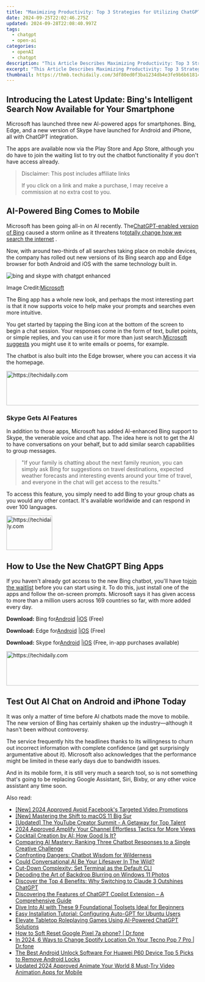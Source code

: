 ```yaml
---
title: "Maximizing Productivity: Top 3 Strategies for Utilizing ChatGPT with Microsoft Excel"
date: 2024-09-25T22:02:46.275Z
updated: 2024-09-28T22:08:40.997Z
tags:
  - chatgpt
  - open-ai
categories:
  - openAI
  - chatgpt
description: "This Article Describes Maximizing Productivity: Top 3 Strategies for Utilizing ChatGPT with Microsoft Excel"
excerpt: "This Article Describes Maximizing Productivity: Top 3 Strategies for Utilizing ChatGPT with Microsoft Excel"
thumbnail: https://thmb.techidaily.com/3df80ed0f3ba1234db4e3fe9b6b618140f5c8ecbd00a02e86f21f161aa5eef49.jpg
---
```


## Introducing the Latest Update: Bing's Intelligent Search Now Available for Your Smartphone

 Microsoft has launched three new AI-powered apps for smartphones. Bing, Edge, and a new version of Skype have launched for Android and iPhone, all with ChatGPT integration.

 The apps are available now via the Play Store and App Store, although you do have to join the waiting list to try out the chatbot functionality if you don't have access already.

>  Disclaimer: This post includes affiliate links
>
>  If you click on a link and make a purchase, I may receive a commission at no extra cost to you.
>

## AI-Powered Bing Comes to Mobile

 Microsoft has been going all-in on AI recently. The[ChatGPT-enabled version of Bing](https://www.makeuseof.com/microsoft-bing-gets-chatgpt-ai/) caused a storm online as it threatens to[totally change how we search the internet](https://www.makeuseof.com/is-chatgpt-search-engine-threat/) .

 Now, with around two-thirds of all searches taking place on mobile devices, the company has rolled out new versions of its Bing search app and Edge browser for both Android and iOS with the same technology built in.

![bing and skype with chatgpt enhanced](https://static1.makeuseofimages.com/wordpress/wp-content/uploads/2023/02/bing-and-skype-with-chatgpt-enhanced.jpg)

 Image Credit:[Microsoft](https://blogs.microsoft.com/blog/2023/02/22/the-new-bing-preview-experience-arrives-on-bing-and-edge-mobile-apps-introducing-bing-now-in-skype/)

 The Bing app has a whole new look, and perhaps the most interesting part is that it now supports voice to help make your prompts and searches even more intuitive.

 You get started by tapping the Bing icon at the bottom of the screen to begin a chat session. Your responses come in the form of text, bullet points, or simple replies, and you can use it for more than just search.[Microsoft suggests](https://blogs.microsoft.com/blog/2023/02/22/the-new-bing-preview-experience-arrives-on-bing-and-edge-mobile-apps-introducing-bing-now-in-skype/) you might use it to write emails or poems, for example.

 The chatbot is also built into the Edge browser, where you can access it via the homepage.

<!-- affiliate ads begin -->
<a href="https://ephamedtechinc.pxf.io/c/5597632/2137212/26400" target="_top" id="2137212">
  <img src="//a.impactradius-go.com/display-ad/26400-2137212" border="0" alt="https://techidaily.com" width="728" height="90"/>
</a>
<img height="0" width="0" src="https://ephamedtechinc.pxf.io/i/5597632/2137212/26400" style="position:absolute;visibility:hidden;" border="0" />
<!-- affiliate ads end -->

### Skype Gets AI Features

 In addition to those apps, Microsoft has added AI-enhanced Bing support to Skype, the venerable voice and chat app. The idea here is not to get the AI to have conversations on your behalf, but to add similar search capabilities to group messages.

> "If your family is chatting about the next family reunion, you can simply ask Bing for suggestions on travel destinations, expected weather forecasts and interesting events around your time of travel, and everyone in the chat will get access to the results."

 To access this feature, you simply need to add Bing to your group chats as you would any other contact. It's available worldwide and can respond in over 100 languages.

<!-- affiliate ads begin -->
<a href="https://aligracehair.sjv.io/c/5597632/2135349/19272" target="_top" id="2135349">
  <img src="//a.impactradius-go.com/display-ad/19272-2135349" border="0" alt="https://techidaily.com" width="120" height="90"/>
</a>
<img height="0" width="0" src="https://aligracehair.sjv.io/i/5597632/2135349/19272" style="position:absolute;visibility:hidden;" border="0" />
<!-- affiliate ads end -->

## How to Use the New ChatGPT Bing Apps

 If you haven't already got access to the new Bing chatbot, you'll have to[join the waitlist](https://www.makeuseof.com/try-bing-ai-powered-search-engine/) before you can start using it. To do this, just install one of the apps and follow the on-screen prompts. Microsoft says it has given access to more than a million users across 169 countries so far, with more added every day.

**Download:** Bing for[Android](https://www.anrdoezrs.net/links/7251228/type/dlg/sid/UUmuoUeUpU2022079/https://play.google.com/store/apps/details?id=com.microsoft.bing) |[iOS](https://apps.apple.com/us/app/microsoft-bing-search/id345323231) (Free)

**Download:** Edge for[Android](https://www.anrdoezrs.net/links/7251228/type/dlg/sid/UUmuoUeUpU2022079/https://play.google.com/store/apps/details?id=com.microsoft.emmx) |[iOS](https://apps.apple.com/us/app/microsoft-edge-web-browser/id1288723196) (Free)

**Download:** Skype for[Android](https://www.anrdoezrs.net/links/7251228/type/dlg/sid/UUmuoUeUpU2022079/https://play.google.com/store/apps/details?id=com.skype.raider) |[iOS](https://apps.apple.com/us/app/skype/id304878510) (Free, in-app purchases available)

<!-- affiliate ads begin -->
<a href="https://appsumo.8odi.net/c/5597632/2043856/7443" target="_top" id="2043856">
  <img src="//a.impactradius-go.com/display-ad/7443-2043856" border="0" alt="https://techidaily.com" width="728" height="90"/>
</a>
<img height="0" width="0" src="https://appsumo.8odi.net/i/5597632/2043856/7443" style="position:absolute;visibility:hidden;" border="0" />
<!-- affiliate ads end -->

## Test Out AI Chat on Android and iPhone Today

 It was only a matter of time before AI chatbots made the move to mobile. The new version of Bing has certainly shaken up the industry—although it hasn't been without controversy.

 The service frequently hits the headlines thanks to its willingness to churn out incorrect information with complete confidence (and get surprisingly argumentative about it). Microsoft also acknowledges that the performance might be limited in these early days due to bandwidth issues.

 And in its mobile form, it is still very much a search tool, so is not something that's going to be replacing Google Assistant, Siri, Bixby, or any other voice assistant any time soon.

<ins class="adsbygoogle"
     style="display:block"
     data-ad-format="autorelaxed"
     data-ad-client="ca-pub-7571918770474297"
     data-ad-slot="1223367746"></ins>

<ins class="adsbygoogle"
     style="display:block"
     data-ad-client="ca-pub-7571918770474297"
     data-ad-slot="8358498916"
     data-ad-format="auto"
     data-full-width-responsive="true"></ins>

<span class="atpl-alsoreadstyle">Also read:</span>
<div><ul>
<li><a href="https://facebook-videos.techidaily.com/new-2024-approved-avoid-facebooks-targeted-video-promotions/"><u>[New] 2024 Approved Avoid Facebook's Targeted Video Promotions</u></a></li>
<li><a href="https://extra-approaches.techidaily.com/new-mastering-the-shift-to-macos-11-big-sur/"><u>[New] Mastering the Shift to macOS 11 Big Sur</u></a></li>
<li><a href="https://facebook-record-videos.techidaily.com/updated-the-youtube-creator-summit-a-getaway-for-top-talent/"><u>[Updated] The YouTube Creator Summit - A Getaway for Top Talent</u></a></li>
<li><a href="https://youtube-lab.techidaily.com/approved-amplify-your-channel-effortless-tactics-for-more-views/"><u>2024 Approved Amplify Your Channel Effortless Tactics for More Views</u></a></li>
<li><a href="https://tech-haven.techidaily.com/cocktail-creation-by-ai-how-good-is-it/"><u>Cocktail Creation by AI: How Good Is It?</u></a></li>
<li><a href="https://tech-haven.techidaily.com/comparing-ai-mastery-ranking-three-chatbot-responses-to-a-single-creative-challenge/"><u>Comparing AI Mastery: Ranking Three Chatbot Responses to a Single Creative Challenge</u></a></li>
<li><a href="https://tech-haven.techidaily.com/confronting-dangers-chatbot-wisdom-for-wilderness/"><u>Confronting Dangers: Chatbot Wisdom for Wilderness</u></a></li>
<li><a href="https://tech-haven.techidaily.com/could-conversational-ai-be-your-lifesaver-in-the-wild/"><u>Could Conversational AI Be Your Lifesaver In The Wild?</u></a></li>
<li><a href="https://win11.techidaily.com/cut-down-complexity-set-terminal-as-the-default-cli/"><u>Cut-Down Complexity: Set Terminal as the Default CLI</u></a></li>
<li><a href="https://win11-tips.techidaily.com/decoding-the-art-of-backdrop-blurring-on-windows-11-photos/"><u>Decoding the Art of Backdrop Blurring on Windows 11 Photos</u></a></li>
<li><a href="https://tech-haven.techidaily.com/discover-the-top-4-benefits-why-switching-to-claude-3-outshines-chatgpt/"><u>Discover the Top 4 Benefits: Why Switching to Claude 3 Outshines ChatGPT</u></a></li>
<li><a href="https://tech-haven.techidaily.com/discovering-the-features-of-chatgpt-copilot-extension-a-comprehensive-guide/"><u>Discovering the Features of ChatGPT Copilot Extension – A Comprehensive Guide</u></a></li>
<li><a href="https://tech-haven.techidaily.com/dive-into-ai-with-these-9-foundational-toolsets-ideal-for-beginners/"><u>Dive Into AI with These 9 Foundational Toolsets Ideal for Beginners</u></a></li>
<li><a href="https://tech-haven.techidaily.com/easy-installation-tutorial-configuring-auto-gpt-for-ubuntu-users/"><u>Easy Installation Tutorial: Configuring Auto-GPT for Ubuntu Users</u></a></li>
<li><a href="https://tech-haven.techidaily.com/elevate-tabletop-roleplaying-games-using-ai-powered-chatgpt-solutions/"><u>Elevate Tabletop Roleplaying Games Using AI-Powered ChatGPT Solutions</u></a></li>
<li><a href="https://techidaily.com/how-to-soft-reset-google-pixel-7a-phone-drfone-by-drfone-reset-android-reset-android/"><u>How to Soft Reset Google Pixel 7a phone? | Dr.fone</u></a></li>
<li><a href="https://change-location.techidaily.com/in-2024-6-ways-to-change-spotify-location-on-your-tecno-pop-7-pro-drfone-by-drfone-virtual-android/"><u>In 2024, 6 Ways to Change Spotify Location On Your Tecno Pop 7 Pro | Dr.fone</u></a></li>
<li><a href="https://sim-unlock.techidaily.com/the-best-android-unlock-software-for-huawei-p60-device-top-5-picks-to-remove-android-locks-by-drfone-android/"><u>The Best Android Unlock Software For Huawei P60 Device Top 5 Picks to Remove Android Locks</u></a></li>
<li><a href="https://smart-video-editing.techidaily.com/updated-2024-approved-animate-your-world-8-must-try-video-animation-apps-for-mobile/"><u>Updated 2024 Approved Animate Your World 8 Must-Try Video Animation Apps for Mobile</u></a></li>
</ul></div>

